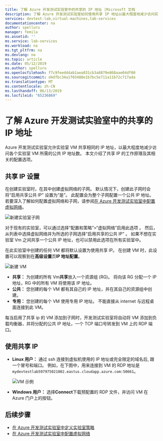 ```yaml
---
title: 了解 Azure 开发测试实验室中的共享的 IP 地址 |Microsoft 文档
description: 了解 Azure 开发测试实验室如何使用共享 IP 地址以最大程度地减少访问实验室 VM 所需的公共 IP 地址。
services: devtest-lab,virtual-machines,lab-services
documentationcenter: na
author: spelluru
manager: femila
ms.assetid: ''
ms.service: lab-services
ms.workload: na
ms.tgt_pltfrm: na
ms.devlang: na
ms.topic: article
ms.date: 05/12/2019
ms.author: spelluru
ms.openlocfilehash: f7c9feedddab1aea031cb3a8879e868aae04df00
ms.sourcegitcommit: d4dfbc34a1f03488e1b7bc5e711a11b72c717ada
ms.translationtype: MT
ms.contentlocale: zh-CN
ms.lasthandoff: 06/13/2019
ms.locfileid: "65236869"
---
```

# <a name="understand-shared-ip-addresses-in-azure-devtest-labs"></a>了解 Azure 开发测试实验室中的共享的 IP 地址

Azure 开发测试实验室允许实验室 VM 共享相同的 IP 地址，以最大程度地减少访问各个实验室 VM 所需的公共 IP 地址数。  本文介绍了共享 IP 的工作原理及其相关的配置选项。

## <a name="shared-ip-setting"></a>共享 IP 设置

在创建实验室时，在其中创建虚拟网络的子网。  默认情况下，创建此子网时会将“启用共享公共 IP”  设置为“是”。   此配置会为整个子网配置一个公共 IP 地址。  若要深入了解如何配置虚拟网络和子网，请参阅[在 Azure 开发测试实验室中配置虚拟网络](devtest-lab-configure-vnet.md)。

![新建实验室子网](media/devtest-lab-shared-ip/lab-subnet.png)

对于现有的实验室，可以通过选择“配置和策略”>“虚拟网络”启用此选项  。 然后，从列表中选择虚拟网络并为所选的子网选择“启用共享的公共 IP”  。 如果不想在实验室 Vm 之间共享一个公共 IP 地址，也可以禁用此选项在所有实验室中。

在此实验室中创建的任何 VM 都将默认设置为使用共享 IP。  在创建 VM 时，此设置可以观察到在**高级设置**页**IP 地址配置**。

![新建 VM](media/devtest-lab-shared-ip/new-vm.png)

- **共享：** 为创建的所有 Vm**共享**放入一个资源组 (RG)。 将向该 RG 分配一个 IP 地址，RG 中的所有 VM 将使用该 IP 地址。
- **公共：** 您创建的每个 VM 都有其自己的 IP 地址，并在其自己的资源组中创建。
- **专用：** 您创建的每个 VM 使用专用 IP 地址。 不能直接从 internet 与远程桌面连接到此 VM。

每当启用了共享 ip 的 VM 添加到子网时，开发测试实验室将自动将 VM 添加到负载均衡器，并将分配的公共 IP 地址，一个 TCP 端口号转发到 VM 上的 RDP 端口。  

## <a name="using-the-shared-ip"></a>使用共享 IP

- **Linux 用户：** 通过 ssh 连接到虚拟机使用的 IP 地址或完全限定的域名后, 跟一个冒号和端口。 例如，在下图中，用来连接到 VM 的 RDP 地址是 `mydevtestlab597975021002.eastus.cloudapp.azure.com:50661`。

  ![VM 示例](media/devtest-lab-shared-ip/vm-info.png)

- **Windows 用户：** 选择**Connect**下载预配置的 RDP 文件，并访问 VM 在 Azure 门户上的按钮。

## <a name="next-steps"></a>后续步骤

* [在 Azure 开发测试实验室中定义实验室策略](devtest-lab-set-lab-policy.md)
* [在 Azure 开发测试实验室中配置虚拟网络](devtest-lab-configure-vnet.md)





